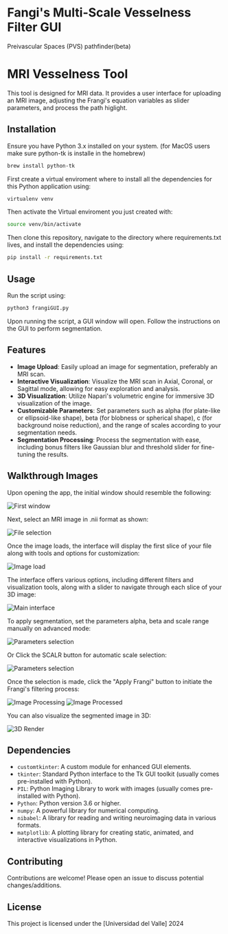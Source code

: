 # Fangi's Multi-Scale Vesselness Filter GUI
Preivascular Spaces (PVS) pathfinder(beta)


# MRI Vesselness Tool

This tool is designed for MRI data. It provides a user interface for uploading an MRI image, adjusting the Frangi's equation variables as slider parameters, and process the path higlight.

## Installation

Ensure you have Python 3.x installed on your system. (for MacOS users make sure python-tk is installe in the homebrew)

```bash
brew install python-tk
```

First create a virtual enviroment where to install all the dependencies for this Python application using:

```bash
virtualenv venv
```

Then activate the Virtual enviroment you just created with:

```bash
source venv/bin/activate
```

Then clone this repository, navigate to the directory where requirements.txt lives, and install the dependencies using:

```bash
pip install -r requirements.txt
```

## Usage

Run the script using:

```bash
python3 frangiGUI.py
```

Upon running the script, a GUI window will open. Follow the instructions on the GUI to perform segmentation.

## Features

- **Image Upload**: Easily upload an image for segmentation, preferably an MRI scan.
- **Interactive Visualization**: Visualize the MRI scan in Axial, Coronal, or Sagittal mode, allowing for easy exploration and analysis.
- **3D Visualization**: Utilize Napari's volumetric engine for immersive 3D visualization of the image.
- **Customizable Parameters**: Set parameters such as alpha (for plate-like or ellipsoid-like shape), beta (for blobness or spherical shape), c (for background noise reduction), and the range of scales according to your segmentation needs.
- **Segmentation Processing**: Process the segmentation with ease, including bonus filters like Gaussian blur and threshold slider for fine-tuning the results.

## Walkthrough Images

Upon opening the app, the initial window should resemble the following:

![First window](screenshots/start.png)


Next, select an MRI image in .nii format as shown:

![File selection](screenshots/load_image.png)

Once the image loads, the interface will display the first slice of your file along with tools and options for customization:

![Image load](screenshots/coronal.png)

The interface offers various options, including different filters and visualization tools, along with a slider to navigate through each slice of your 3D image:

![Main interface](screenshots/sagital.png)

To apply segmentation, set the parameters alpha, beta and scale range manually on advanced mode:

![Parameters selection](screenshots/advanced.png)

Or Click the SCALR button for automatic scale selection:

![Parameters selection](screenshots/scalr.png)

Once the selection is made, click the "Apply Frangi" button to initiate the Frangi's filtering process:

![Image Processing](screenshots/processing.png)
![Image Processed](screenshots/processed.png)

You can also visualize the segmented image in 3D:

![3D Render](screenshots/3Dview.png)


## Dependencies

- `customtkinter`: A custom module for enhanced GUI elements.
- `tkinter`: Standard Python interface to the Tk GUI toolkit (usually comes pre-installed with Python).
- `PIL`: Python Imaging Library to work with images (usually comes pre-installed with Python).
- `Python`: Python version 3.6 or higher.
- `numpy`: A powerful library for numerical computing.
- `nibabel`: A library for reading and writing neuroimaging data in various formats.
- `matplotlib`: A plotting library for creating static, animated, and interactive visualizations in Python.


## Contributing

Contributions are welcome! Please open an issue to discuss potential changes/additions.

## License

This project is licensed under the [Universidad del Valle] 2024